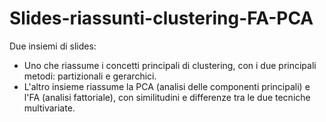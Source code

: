 # Slides-riassunti-clustering-FA-PCA
Due insiemi di slides:
- Uno che riassume i concetti principali di clustering, con i due principali metodi: partizionali e gerarchici.
- L'altro insieme riassume la PCA (analisi delle componenti principali) e l'FA (analisi fattoriale), con similitudini e differenze tra le due tecniche multivariate.
